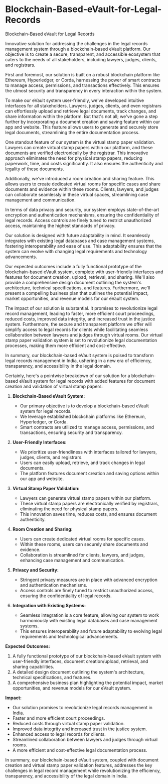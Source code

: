 # Blockchain-Based-eVault-for-Legal-Records
Blockchain-Based eVault for Legal Records



Innovative solution for addressing the challenges in the legal records management system through a blockchain-based eVault platform. Our objective is to create a secure, transparent, and accessible ecosystem that caters to the needs of all stakeholders, including lawyers, judges, clients, and registrars.

First and foremost, our solution is built on a robust blockchain platform like Ethereum, Hyperledger, or Corda, harnessing the power of smart contracts to manage access, permissions, and transactions effectively. This ensures the utmost security and transparency in every interaction within the system.

To make our eVault system user-friendly, we've developed intuitive interfaces for all stakeholders. Lawyers, judges, clients, and even registrars can effortlessly upload and retrieve legal documents, track changes, and share information within the platform. But that's not all; we've gone a step further by incorporating a document creation and saving feature within our app and website. This feature allows users to generate and securely store legal documents, streamlining the entire documentation process.

One standout feature of our system is the virtual stamp paper validation. Lawyers can create virtual stamp papers within our platform, and these documents are verified electronically by the registrar. This innovative approach eliminates the need for physical stamp papers, reducing paperwork, time, and costs significantly. It also ensures the authenticity and legality of these documents.

Additionally, we've introduced a room creation and sharing feature. This allows users to create dedicated virtual rooms for specific cases and share documents and evidence within these rooms. Clients, lawyers, and judges can collaborate seamlessly in these virtual spaces, streamlining case management and communication.

In terms of data privacy and security, our system employs state-of-the-art encryption and authentication mechanisms, ensuring the confidentiality of legal records. Access controls are finely tuned to restrict unauthorized access, maintaining the highest standards of privacy.

Our solution is designed with future adaptability in mind. It seamlessly integrates with existing legal databases and case management systems, fostering interoperability and ease of use. This adaptability ensures that the system can evolve with changing legal requirements and technology advancements.

Our expected outcomes include a fully functional prototype of the blockchain-based eVault system, complete with user-friendly interfaces and features for document creation, upload, retrieval, and sharing. We'll also provide a comprehensive design document outlining the system's architecture, technical specifications, and features. Furthermore, we'll present a compelling business plan that outlines the potential impact, market opportunities, and revenue models for our eVault system.

The impact of our solution is substantial. It promises to revolutionize legal record management, leading to faster, more efficient court proceedings, reduced costs, improved data integrity, and increased trust in the justice system. Furthermore, the secure and transparent platform we offer will simplify access to legal records for clients while facilitating seamless collaboration between lawyers and judges through virtual rooms. Our virtual stamp paper validation system is set to revolutionize legal documentation processes, making them more efficient and cost-effective.

In summary, our blockchain-based eVault system is poised to transform legal records management in India, ushering in a new era of efficiency, transparency, and accessibility in the legal domain.

Certainly, here's a pointwise breakdown of our solution for a blockchain-based eVault system for legal records with added features for document creation and validation of virtual stamp papers:

1. **Blockchain-Based eVault System:**
   - Our primary objective is to develop a blockchain-based eVault system for legal records.
   - We leverage established blockchain platforms like Ethereum, Hyperledger, or Corda.
   - Smart contracts are utilized to manage access, permissions, and transactions, ensuring security and transparency.

2. **User-Friendly Interfaces:**
   - We prioritize user-friendliness with interfaces tailored for lawyers, judges, clients, and registrars.
   - Users can easily upload, retrieve, and track changes in legal documents.
   - The platform features document creation and saving options within our app and website.

3. **Virtual Stamp Paper Validation:**
   - Lawyers can generate virtual stamp papers within our platform.
   - These virtual stamp papers are electronically verified by registrars, eliminating the need for physical stamp papers.
   - This innovation saves time, reduces costs, and ensures document authenticity.

4. **Room Creation and Sharing:**
   - Users can create dedicated virtual rooms for specific cases.
   - Within these rooms, users can securely share documents and evidence.
   - Collaboration is streamlined for clients, lawyers, and judges, enhancing case management and communication.

5. **Privacy and Security:**
   - Stringent privacy measures are in place with advanced encryption and authentication mechanisms.
   - Access controls are finely tuned to restrict unauthorized access, ensuring the confidentiality of legal records.

6. **Integration with Existing Systems:**
   - Seamless integration is a core feature, allowing our system to work harmoniously with existing legal databases and case management systems.
   - This ensures interoperability and future adaptability to evolving legal requirements and technological advancements.

**Expected Outcomes:**
1. A fully functional prototype of our blockchain-based eVault system with user-friendly interfaces, document creation/upload, retrieval, and sharing capabilities.
2. A detailed design document outlining the system's architecture, technical specifications, and features.
3. A comprehensive business plan highlighting the potential impact, market opportunities, and revenue models for our eVault system.

**Impact:**
- Our solution promises to revolutionize legal records management in India.
- Faster and more efficient court proceedings.
- Reduced costs through virtual stamp paper validation.
- Improved data integrity and increased trust in the justice system.
- Enhanced access to legal records for clients.
- Streamlined collaboration between lawyers and judges through virtual rooms.
- A more efficient and cost-effective legal documentation process.

In summary, our blockchain-based eVault system, coupled with document creation and virtual stamp paper validation features, addresses the key challenges in legal record management while revolutionizing the efficiency, transparency, and accessibility of the legal domain in India.

